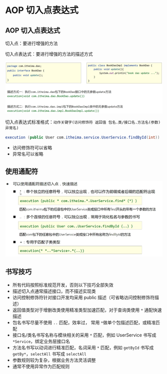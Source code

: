 # AOP 切入点表达式

## AOP 切入点表达式

切入点：要进行增强的方法

切入点表达式：要进行增强的方法的描述方式

![10](figure/aop10.png)

切入点表达式标准格式：`动作关键字(访问修饰符 返回值 包名.类/接口名.方法名(参数)异常名)`

```java
execution (public User com.itheima.service.UserService.findById(int))
```

- 访问修饰符可以省略
- 异常名可以省略

## 使用通配符

![11](figure/aop11.png)

## 书写技巧

- 所有代码按照标准规范开发，否则以下技巧全部失效
- 描述切入点通常描述接口，而不描述实现类
- 访问控制修饰符针对接口开发均采用 public 描述（可省略访问控制修饰符描述）
- 返回值类型对于增删改类使用精准类型加速匹配，对于查询类使用 `*` 通配快速描述
- 包名书写尽量不使用 `..` 匹配，效率过， 常用 `*`做单个包描述匹配，或精准匹配
- 接口名/类名书写名称与模块相关的采用 `*` 匹配，例如 UserService 书写成 `*Service`，绑定业务层接口名
- 方法名书写以动词进行精准匹配，名词采用 `*` 匹配，例如 `getById` 书写成 `getBy*`，`selectAll` 书写成 `selectAll` 
- 参数规则较为复杂，根据业务方法灵活调整
- 通常不使用异常作为匹配规则









